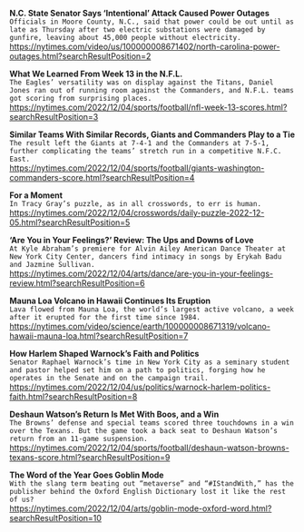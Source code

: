 **N.C. State Senator Says ‘Intentional’ Attack Caused Power Outages**\
`Officials in Moore County, N.C., said that power could be out until as late as Thursday after two electric substations were damaged by gunfire, leaving about 45,000 people without electricity.`\
https://nytimes.com/video/us/100000008671402/north-carolina-power-outages.html?searchResultPosition=2

**What We Learned From Week 13 in the N.F.L.**\
`The Eagles’ versatility was on display against the Titans, Daniel Jones ran out of running room against the Commanders, and N.F.L. teams got scoring from surprising places.`\
https://nytimes.com/2022/12/04/sports/football/nfl-week-13-scores.html?searchResultPosition=3

**Similar Teams With Similar Records, Giants and Commanders Play to a Tie**\
`The result left the Giants at 7-4-1 and the Commanders at 7-5-1, further complicating the teams’ stretch run in a competitive N.F.C. East.`\
https://nytimes.com/2022/12/04/sports/football/giants-washington-commanders-score.html?searchResultPosition=4

**For a Moment**\
`In Tracy Gray’s puzzle, as in all crosswords, to err is human.`\
https://nytimes.com/2022/12/04/crosswords/daily-puzzle-2022-12-05.html?searchResultPosition=5

**‘Are You in Your Feelings?’ Review: The Ups and Downs of Love**\
`At Kyle Abraham’s premiere for Alvin Ailey American Dance Theater at New York City Center, dancers find intimacy in songs by Erykah Badu and Jazmine Sullivan.`\
https://nytimes.com/2022/12/04/arts/dance/are-you-in-your-feelings-review.html?searchResultPosition=6

**Mauna Loa Volcano in Hawaii Continues Its Eruption**\
`Lava flowed from Mauna Loa, the world’s largest active volcano, a week after it erupted for the first time since 1984.`\
https://nytimes.com/video/science/earth/100000008671319/volcano-hawaii-mauna-loa.html?searchResultPosition=7

**How Harlem Shaped Warnock’s Faith and Politics**\
`Senator Raphael Warnock’s time in New York City as a seminary student and pastor helped set him on a path to politics, forging how he operates in the Senate and on the campaign trail.`\
https://nytimes.com/2022/12/04/us/politics/warnock-harlem-politics-faith.html?searchResultPosition=8

**Deshaun Watson’s Return Is Met With Boos, and a Win**\
`The Browns’ defense and special teams scored three touchdowns in a win over the Texans. But the game took a back seat to Deshaun Watson’s return from an 11-game suspension.`\
https://nytimes.com/2022/12/04/sports/football/deshaun-watson-browns-texans-score.html?searchResultPosition=9

**The Word of the Year Goes Goblin Mode**\
`With the slang term beating out “metaverse” and “#IStandWith,” has the publisher behind the Oxford English Dictionary lost it like the rest of us?`\
https://nytimes.com/2022/12/04/arts/goblin-mode-oxford-word.html?searchResultPosition=10

